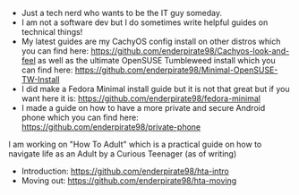 - Just a tech nerd who wants to be the IT guy someday.
- I am not a software dev but I do sometimes write helpful guides on technical things!
- My latest guides are my CachyOS config install on other distros which you can find here: https://github.com/enderpirate98/Cachyos-look-and-feel as well as the ultimate OpenSUSE Tumbleweed install which you can find here: https://github.com/enderpirate98/Minimal-OpenSUSE-TW-Install
- I did make a Fedora Minimal install guide but it is not that great but if you want here it is: https://github.com/enderpirate98/fedora-minimal
- I made a guide on how to have a more private and secure Android phone which you can find here: https://github.com/enderpirate98/private-phone

I am working on "How To Adult" which is a practical guide on how to navigate life as an Adult by a Curious Teenager (as of writing)

- Introduction: https://github.com/enderpirate98/hta-intro
- Moving out: https://github.com/enderpirate98/hta-moving
<!---
enderpirate98/enderpirate98 is a ✨ special ✨ repository because its `README.md` (this file) appears on your GitHub profile.
You can click the Preview link to take a look at your changes.
--->
